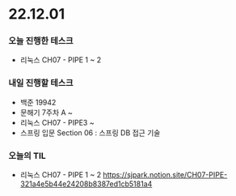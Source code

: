 # 22.12.01

### 오늘 진행한 테스크

- 리눅스 CH07 - PIPE 1 ~ 2

### 내일 진행할 테스크

- 백준 19942
- 문해기 7주차 A ~
- 리눅스 CH07 - PIPE3 ~
- 스프링 입문 Section 06 : 스프링 DB 접근 기술

### 오늘의 TIL

- 리눅스 CH07 - PIPE 1 ~ 2
  https://sjpark.notion.site/CH07-PIPE-321a4e5b44e24208b8387ed1cb5181a4
